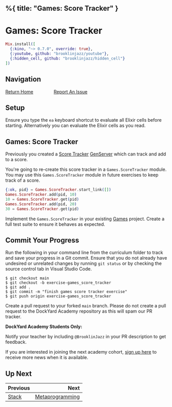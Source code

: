 %{
  title: "Games: Score Tracker"
}
---
# Games: Score Tracker

```elixir
Mix.install([
  {:kino, "~> 0.7.0", override: true},
  {:youtube, github: "brooklinjazz/youtube"},
  {:hidden_cell, github: "brooklinjazz/hidden_cell"}
])
```

## Navigation

[Return Home](../start.livemd)<span style="padding: 0 30px"></span>
[Report An Issue](https://github.com/DockYard-Academy/beta_curriculum/issues/new?assignees=&labels=&template=issue.md&title=)

## Setup

Ensure you type the `ea` keyboard shortcut to evaluate all Elixir cells before starting. Alternatively you can evaluate the Elixir cells as you read.

## Games: Score Tracker

Previously you created a [Score Tracker](./score_tracker.livemd) [GenServer](https://hexdocs.pm/elixir/GenServer.html) which can track and add to a score.

You're going to re-create this score tracker in a `Games.ScoreTracker` module.
You may use this `Games.ScoreTracker` module in future exercises to keep track of a score.

<!-- livebook:{"force_markdown":true} -->

```elixir
{:ok, pid} = Games.ScoreTracker.start_link([])
Games.ScoreTracker.add(pid, 10)
10 = Games.ScoreTracker.get(pid)
Games.ScoreTracker.add(pid, 20)
30 = Games.ScoreTracker.get(pid)
```

Implement the `Games.ScoreTracker` in your existing [Games](./games_setup.livemd) project. Create a full test suite to ensure it behaves as expected.

## Commit Your Progress

Run the following in your command line from the curriculum folder to track and save your progress in a Git commit.
Ensure that you do not already have undesired or unrelated changes by running `git status` or by checking the source control tab in Visual Studio Code.

```
$ git checkout main
$ git checkout -b exercise-games_score_tracker
$ git add .
$ git commit -m "finish games score tracker exercise"
$ git push origin exercise-games_score_tracker
```

Create a pull request to your forked `main` branch. Please do not create a pull request to the DockYard Academy repository as this will spam our PR tracker.

**DockYard Academy Students Only:**

Notify your teacher by including `@BrooklinJazz` in your PR description to get feedback.

If you are interested in joining the next academy cohort, [sign up here](https://academy.dockyard.com/) to receive more news when it is available.

## Up Next

| Previous                           | Next                                                 |
| ---------------------------------- | ---------------------------------------------------: |
| [Stack](../exercises/stack.livemd) | [Metaprogramming](../reading/metaprogramming.livemd) |

